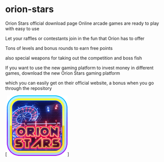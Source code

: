 # orion-stars

Orion Stars official download page Online arcade games are ready to play with easy to use

Let your raffles or contestants join in the fun that Orion has to offer

Tons of levels and bonus rounds to earn free points

also special weapons for taking out the competition and boss fish

If you want to use the new gaming platform to invest money in different games, download the new Orion Stars gaming platform

which you can easily get on their official website, a bonus when you go through the repository

[<img src="https://github.com/kapriolbedros/orion-stars/blob/main/Orion%20Stars.png"/>]

